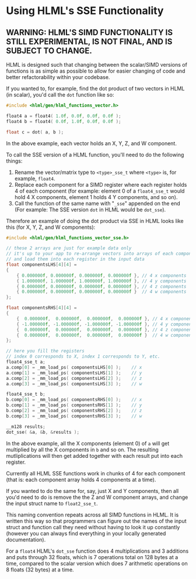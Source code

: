 # Using HLML's SSE Functionality

**WARNING: HLML'S SIMD FUNCTIONALITY IS STILL EXPERIMENTAL, IS NOT FINAL, AND IS SUBJECT TO CHANGE.**
-------------------

HLML is designed such that changing between the scalar/SIMD versions of functions is as simple as possible to allow for easier changing of code and better refactorability within your codebase.

If you wanted to, for example, find the dot product of two vectors in HLML (in scalar), you'd call the `dot` function like so:
```C
#include <hlml/gen/hlml_functions_vector.h>

float4 a = float4( 1.0f, 0.0f, 0.0f, 0.0f );
float4 b = float4( 0.0f, 1.0f, 0.0f, 0.0f );

float c = dot( a, b );
```

In the above example, each vector holds an X, Y, Z, and W component.

To call the SSE version of a HLML function, you'll need to do the following things:

1. Rename the vector/matrix type to `<type>_sse_t` where `<type>` is, for example, `float4`.
2. Replace each component for a SIMD register where each register holds 4 of each component (for example: element 0 of a `float4_sse_t` would hold 4 X components, element 1 holds 4 Y components, and so on).
3. Call the function of the same name with "`_sse`" appended on the end (For example: The SSE version `dot` in HLML would be `dot_sse`).

Therefore an example of doing the dot product via SSE in HLML looks like this (for X, Y, Z, and W components):
```C
#include <hlml/gen/hlml_functions_vector_sse.h>

// these 2 arrays are just for example data only
// it's up to your app to re-arrange vectors into arrays of each component
// and load them into each register in the input data
float componentsLHS[4][4] =
{
	{ 0.000000f, 0.000000f, 0.000000f, 0.000000f }, // 4 x components
	{ 1.000000f, 1.000000f, 1.000000f, 1.000000f }, // 4 y components
	{ 0.000000f, 0.000000f, 0.000000f, 0.000000f }, // 4 z components
	{ 0.000000f, 0.000000f, 0.000000f, 0.000000f }  // 4 w components
};

float componentsRHS[4][4] =
{
	{  0.000000f,  0.000000f,  0.000000f,  0.000000f }, // 4 x components
	{ -1.000000f, -1.000000f, -1.000000f, -1.000000f }, // 4 y components
	{  0.000000f,  0.000000f,  0.000000f,  0.000000f }, // 4 z components
	{  0.000000f,  0.000000f,  0.000000f,  0.000000f }  // 4 w components
};

// here you fill the registers
// index 0 corresponds to X, index 1 corresponds to Y, etc.
float4_sse_t a;
a.comp[0] = _mm_load_ps( componentsLHS[0] );	// x
a.comp[1] = _mm_load_ps( componentsLHS[1] );	// y
a.comp[2] = _mm_load_ps( componentsLHS[2] );	// z
a.comp[3] = _mm_load_ps( componentsLHS[3] );	// w

float4_sse_t b;
b.comp[0] = _mm_load_ps( componentsRHS[0] );	// x
b.comp[1] = _mm_load_ps( componentsRHS[1] );	// y
b.comp[2] = _mm_load_ps( componentsRHS[2] );	// z
b.comp[3] = _mm_load_ps( componentsRHS[3] );	// w

__m128 results;
dot_sse( &a, &b, &results );
```

In the above example, all the X components (element 0) of `a` will get multiplied by all the X components in `b` and so on.  The resulting mutliplications will then get added together with each result put into each register.

Currently all HLML SSE functions work in chunks of 4 for each component (that is: each component array holds 4 components at a time).

If you wanted to do the same for, say, just X and Y components, then all you'd need to do is remove the the Z and W component arrays, and change the input struct name to `float2_sse_t`.

This naming convention repeats across all SIMD functions in HLML.  It is written this way so that programmers can figure out the names of the input struct and function call they need without having to look it up constantly (however you can always find everything in your locally generated documentation).

For a `float4` HLML's `dot_sse` function does 4 multiplications and 3 additions and puts through 32 floats, which is 7 operations total on 128 bytes at a time, compared to the scalar version which does 7 arithmetic operations on 8 floats (32 bytes) at a time.
